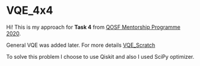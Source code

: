 # VQE_4x4

Hi! This is my approach for __Task 4__ from [QOSF Mentorship Programme 2020](https://qosf.org/qc_mentorship/).

General VQE was added later. For more details [VQE_Scratch](https://www.notion.so/VQE_Scratch-7d6ca0f3f44c4430a8e6202f7de779db)

To solve this problem I choose to use Qiskit and also I used SciPy optimizer.
